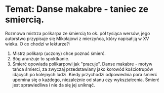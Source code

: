 # Temat: Danse makabre - taniec ze smiercią.
Rozmowa mistrza polikarpa ze śmiercią to ok. pół tysiąca wersów, jego autorstwo przypisuje się Mikołajowi z mierzyńca, który napisał ją w XV wieku.
O co chodzi w lekturze?:
1. Mistrz polikarp (uczony) chce poznać śmierć.
2. Bóg aranżuje to spoktkanie.
3. Śmierć opowiada polikarpowi jak "pracuje".
Danse makabre - motyw tańca śmierci, za zwyczaj przedstawiany jako korowód kościotrupów idących po kolejnych ludzi.
Kiedy przychodzi odpowiednia pora śmierć upomina się o każdego, niezależnie od stanu czy wykształcenia.
Śmierć jest sprawiedliwa i nie da się jej uniknąć.

